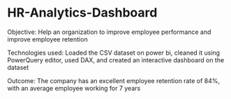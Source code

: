 # HR-Analytics-Dashboard

Objective:  Help an organization to improve employee performance and improve employee retention

Technologies used: Loaded the CSV dataset on power bi, cleaned it using PowerQuery editor, used DAX, and created an interactive dashboard on the dataset

Outcome: The company has an excellent employee retention rate of 84%, with an average employee working for 7 years
